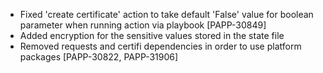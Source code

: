 * Fixed 'create certificate' action to take default 'False' value for boolean parameter when running action via playbook [PAPP-30849]
* Added encryption for the sensitive values stored in the state file
* Removed requests and certifi dependencies in order to use platform packages [PAPP-30822, PAPP-31906]